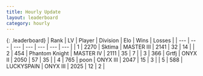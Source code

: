 ```yaml
---
title: Hourly Update
layout: leaderboard
category: hourly
---
```


{: .leaderboard}
| Rank | LV | Player | Division | Elo | Wins | Losses |
| --- | --- | --- | --- | --- | --- | --- |
| <span data-change="3">1</span> | 2270 | <span title="ID: 353063">Sktima</span> | MASTER III | <span data-change="94">2141</span> | <span data-change="7">32</span> | <span data-change="0">14</span> |
| <span data-change="-1">2</span> | 454 | <span title="ID: 742939">Phantom Knight</span> | MASTER IV | <span data-change="0">2111</span> | <span data-change="0">35</span> | <span data-change="0">7</span> |
| <span data-change="-1">3</span> | 366 | <span title="ID: 742306">Grtfj</span> | ONYX II | <span data-change="-25">2050</span> | <span data-change="3">57</span> | <span data-change="5">35</span> |
| <span data-change="-1">4</span> | 765 | <span title="ID: 540690">poon</span> | ONYX III | <span data-change="0">2047</span> | <span data-change="0">15</span> | <span data-change="0">3</span> |
| <span data-change="1">5</span> | 588 | <span title="ID: 623829">LUCKYSPAIN</span> | ONYX III | <span data-change="0">2025</span> | <span data-change="0">12</span> | <span data-change="0">2</span> |